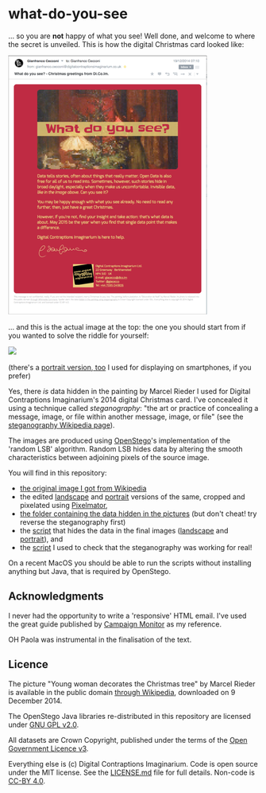 what-do-you-see
===============

... so you are **not** happy of what you see! Well done, and welcome to where the secret is unveiled. This is how the digital Christmas card looked like:

![](email_screenshot.png)

... and this is the actual image at the top: the one you should start from if you wanted to solve the riddle for yourself:

![](http://digital-contraptions-imaginarium.github.io/what-do-you-see/Decoration_du_sapin_de_Noel_landscape_wdys.png)

(there's a [portrait version, too](http://digital-contraptions-imaginarium.github.io/what-do-you-see/Decoration_du_sapin_de_Noel_portrait_wdys.png) I used for displaying on smartphones, if you prefer)

Yes, there *is* data hidden in the painting by Marcel Rieder I used for Digital Contraptions Imaginarium's 2014 digital Christmas card. I've concealed it using a technique called *steganography*: "the art or practice of concealing a message, image, or file within another message, image, or file" (see the [steganography Wikipedia page](http://en.wikipedia.org/wiki/Steganography)).

The images are produced using [OpenStego](http://www.openstego.info/)'s implementation of the 'random LSB' algorithm. Random LSB hides data by altering the smooth characteristics between adjoining pixels of the source image.

You will find in this repository:
- [the original image I got from Wikipedia](Decoration_du_sapin_de_Noel_original.jpg)
- the edited [landscape](Decoration_du_sapin_de_Noel_landscape.pxm) and [portrait](Decoration_du_sapin_de_Noel_portrait.pxm) versions of the same, cropped and pixelated using [Pixelmator](http://www.pixelmator.com/),
- [the folder containing the data hidden in the pictures](source-data) (but don't cheat! try reverse the steganography first)
- the [script](embed.sh) that hides the data in the final images ([landscape](http://digital-contraptions-imaginarium.github.io/what-do-you-see/Decoration_du_sapin_de_Noel_landscape_wdys.png) and [portrait](http://digital-contraptions-imaginarium.github.io/what-do-you-see/Decoration_du_sapin_de_Noel_portrait_wdys.png)), and 
- the [script](test.sh) I used to check that the steganography was working for real!

On a recent MacOS you should be able to run the scripts without installing anything but Java, that is required by OpenStego.

## Acknowledgments 
I never had the opportunity to write a 'responsive' HTML email. I've used the great guide published by [Campaign Monitor](https://www.campaignmonitor.com/guides/mobile/) as my reference.

OH Paola was instrumental in the finalisation of the text.

## Licence
The picture "Young woman decorates the Christmas tree" by Marcel Rieder is available in the public domain [through Wikipedia](http://en.wikipedia.org/wiki/Christmas_tree#mediaviewer/File:D%C3%A9coration_du_sapin_de_No%C3%ABl.jpg), downloaded on 9 December 2014.

The OpenStego Java libraries re-distributed in this repository are licensed under [GNU GPL v2.0](openstego-0.6.1/LICENSE). 

All datasets are Crown Copyright, published under the terms of the [Open Government Licence v3](http://www.nationalarchives.gov.uk/doc/open-government-licence/version/3/).

Everything else is (c) Digital Contraptions Imaginarium. Code is open source under the MIT license. See the [LICENSE.md](LICENSE.md) file for full details. Non-code is [CC-BY 4.0](https://creativecommons.org/licenses/by/4.0/).
